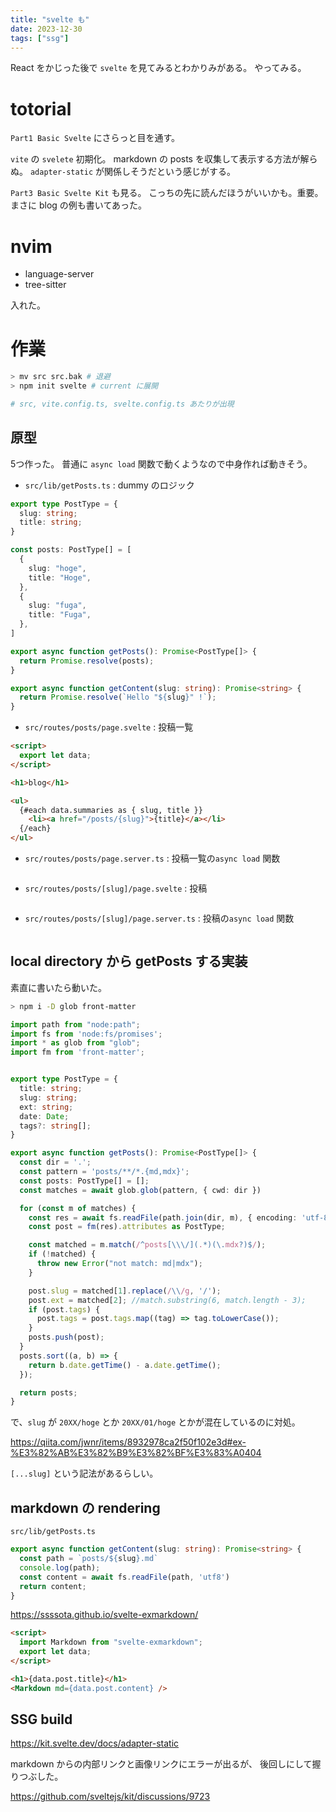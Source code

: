 ```yaml
---
title: "svelte も"
date: 2023-12-30
tags: ["ssg"]
---
```


React をかじった後で `svelte` を見てみるとわかりみがある。
やってみる。

# totorial

`Part1 Basic Svelte` にさらっと目を通す。

`vite` の `svelete` 初期化。
markdown の posts を収集して表示する方法が解らぬ。
`adapter-static` が関係しそうだという感じがする。

`Part3 Basic Svelte Kit` も見る。
こっちの先に読んだほうがいいかも。重要。
まさに blog の例も書いてあった。

# nvim

- language-server
- tree-sitter

入れた。

# 作業

```sh
> mv src src.bak # 退避
> npm init svelte # current に展開

# src, vite.config.ts, svelte.config.ts あたりが出現
```

## 原型

5つ作った。
普通に `async load` 関数で動くようなので中身作れば動きそう。

- `src/lib/getPosts.ts` : dummy のロジック
```ts
export type PostType = {
  slug: string;
  title: string;
}

const posts: PostType[] = [
  {
    slug: "hoge",
    title: "Hoge",
  },
  {
    slug: "fuga",
    title: "Fuga",
  },
]

export async function getPosts(): Promise<PostType[]> {
  return Promise.resolve(posts);
}

export async function getContent(slug: string): Promise<string> {
  return Promise.resolve(`Hello "${slug}" !`);
}
```

- `src/routes/posts/page.svelte` : 投稿一覧

```html
<script>
  export let data;
</script>

<h1>blog</h1>

<ul>
  {#each data.summaries as { slug, title }}
    <li><a href="/posts/{slug}">{title}</a></li>
  {/each}
</ul>
```

- `src/routes/posts/page.server.ts` : 投稿一覧の`async load` 関数
```ts
```

- `src/routes/posts/[slug]/page.svelte` : 投稿
```html
```

- `src/routes/posts/[slug]/page.server.ts` : 投稿の`async load` 関数
```ts
```

## local directory から getPosts する実装

素直に書いたら動いた。

```sh
> npm i -D glob front-matter
```

```ts
import path from "node:path";
import fs from 'node:fs/promises';
import * as glob from "glob";
import fm from 'front-matter';


export type PostType = {
  title: string;
  slug: string;
  ext: string;
  date: Date;
  tags?: string[];
}

export async function getPosts(): Promise<PostType[]> {
  const dir = '.';
  const pattern = 'posts/**/*.{md,mdx}';
  const posts: PostType[] = [];
  const matches = await glob.glob(pattern, { cwd: dir })

  for (const m of matches) {
    const res = await fs.readFile(path.join(dir, m), { encoding: 'utf-8' });
    const post = fm(res).attributes as PostType;

    const matched = m.match(/^posts[\\\/](.*)(\.mdx?)$/);
    if (!matched) {
      throw new Error("not match: md|mdx");
    }

    post.slug = matched[1].replace(/\\/g, '/');
    post.ext = matched[2]; //match.substring(6, match.length - 3);
    if (post.tags) {
      post.tags = post.tags.map((tag) => tag.toLowerCase());
    }
    posts.push(post);
  }
  posts.sort((a, b) => {
    return b.date.getTime() - a.date.getTime();
  });

  return posts;
}
```

で、`slug` が `20XX/hoge` とか `20XX/01/hoge` とかが混在しているのに対処。

https://qiita.com/jwnr/items/8932978ca2f50f102e3d#ex-%E3%82%AB%E3%82%B9%E3%82%BF%E3%83%A0404

`[...slug]` という記法があるらしい。

## markdown の rendering

`src/lib/getPosts.ts`

```ts
export async function getContent(slug: string): Promise<string> {
  const path = `posts/${slug}.md`
  console.log(path);
  const content = await fs.readFile(path, 'utf8')
  return content;
}
```

https://ssssota.github.io/svelte-exmarkdown/

```html
<script>
  import Markdown from "svelte-exmarkdown";
  export let data;
</script>

<h1>{data.post.title}</h1>
<Markdown md={data.post.content} />
```

## SSG build

https://kit.svelte.dev/docs/adapter-static

markdown からの内部リンクと画像リンクにエラーが出るが、
後回しにして握りつぶした。

https://github.com/sveltejs/kit/discussions/9723

